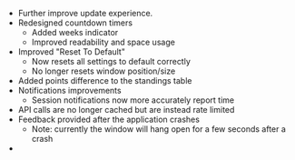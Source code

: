 ﻿- Further improve update experience.
- Redesigned countdown timers
  - Added weeks indicator
  - Improved readability and space usage
- Improved "Reset To Default"
  - Now resets all settings to default correctly
  - No longer resets window position/size
- Added points difference to the standings table
- Notifications improvements
  - Session notifications now more accurately report time
- API calls are no longer cached but are instead rate limited
- Feedback provided after the application crashes
  - Note: currently the window will hang open for a few seconds after a crash
- 